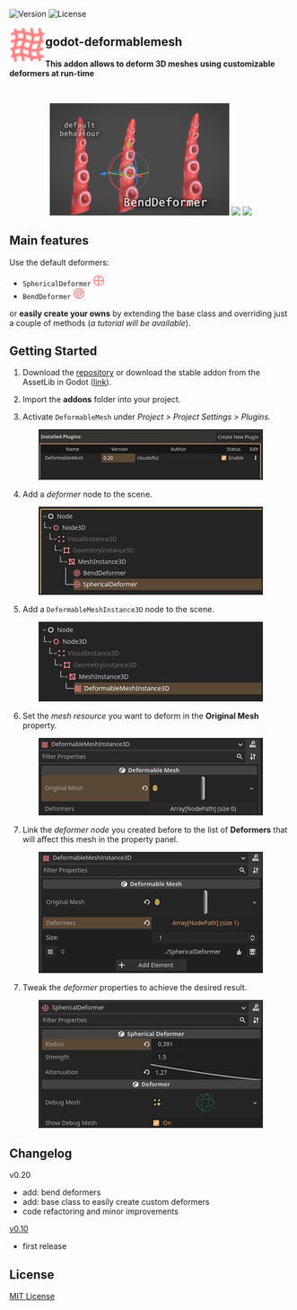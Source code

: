 ![Version](https://img.shields.io/badge/Godot-v4.0.2%20stable-informational) ![License](https://img.shields.io/github/license/cloudofoz/godot-deformablemesh)

<img src="addons/deformablemesh/dm_icon_deformable_mesh.svg" width="64" align="left"/>

## godot-deformablemesh
**This addon allows to deform 3D meshes using customizable deformers at run-time**

<br clear="left" />

<p align="center">
  <img src="media/dm_screen_4.gif" width="320" />
  <img src="media/dm_screen_3.gif" width="320" />
  <img src="media/dm_screen_1.gif" width="320" />
</p>

## Main features

Use the default deformers:
- `SphericalDeformer` <img src="addons/deformablemesh/dm_icon_spherical_deformer.svg" width="20"/>
- `BendDeformer` <img src="addons/deformablemesh/dm_icon_bend_deformer.svg" width="20"/>

or **easily create your owns** by extending the base class and overriding just a couple of methods (*a tutorial will be available*).

## Getting Started

1. Download the [repository](https://github.com/cloudofoz/godot-curvemesh/archive/refs/heads/main.zip](https://github.com/cloudofoz/godot-deformablemesh/archive/refs/heads/main.zip)) or download the stable addon from the AssetLib in Godot ([link](https://godotengine.org/asset-library/asset/1794)).

2. Import the **addons** folder into your project.

3. Activate `DeformableMesh` under *Project > Project Settings > Plugins.*

<p align="center">
  <img src="media/dm_getting_started_00.jpg" />
</p>

4. Add a *deformer* node to the scene.

<p align="center">
  <img src="media/dm_getting_started_01.jpg" />
</p>

5. Add a `DeformableMeshInstance3D` node to the scene.

<p align="center">
  <img src="media/dm_getting_started_02.jpg" />
</p>

6. Set the *mesh resource* you want to deform in the **Original Mesh** property.

<p align="center">
  <img src="media/dm_getting_started_03.jpg" />
</p>

7. Link the *deformer node* you created before to the list of **Deformers** that will affect this mesh in the property panel.

<p align="center">
  <img src="media/dm_getting_started_04.jpg" />
</p>

7. Tweak the *deformer* properties to achieve the desired result.

<p align="center">
  <img src="media/dm_getting_started_05.jpg" />
</p>

## Changelog

v0.20

- add: bend deformers
- add: base class to easily create custom deformers
- code refactoring and minor improvements

[v0.10](https://github.com/cloudofoz/godot-deformablemesh/tree/v0.1)

- first release

## License

[MIT License](/LICENSE.md)
